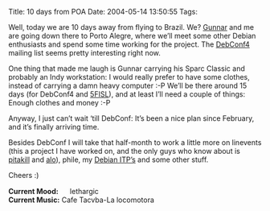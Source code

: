 Title: 10 days from POA
Date: 2004-05-14 13:50:55
Tags: 

<p>Well, today we are 10 days away from flying to Brazil. We? <a href="http://www.gwolf.cx/">Gunnar</a> and me are going down there to Porto Alegre, where we&#8217;ll meet some other Debian enthusiasts and spend some time working for the project. The <a href="http://www.debconf.org/debconf4">DebConf4</a> mailing list seems pretty interesting right now.</p>

<p>One thing that made me laugh is Gunnar carrying his Sparc Classic and probably an Indy workstation: I would really prefer to have some clothes, instead of carrying a damn heavy computer :-P We&#8217;ll be there around 15 days (for DebConf4 and <a href="http://www.softwarelivre.org/forum2004/">5FISL</a>), and at least I&#8217;ll need a couple of things: Enough clothes and money :-P</p>

<p>Anyway, I just can&#8217;t wait &#8216;till DebConf: It&#8217;s been a nice plan since February, and it&#8217;s finally arriving time.</p>

<p>Besides DebConf I will take that half-month to work a little more on linevents (this a project I have worked on, and the only guys who know about is <a href="http://www.pitakill.net/">pitakill</a> and <a href="http://www.alobbs.com/">alo</a>), phile, my <a href="http://bugs.debian.org/from:damog@damog.net">Debian ITP&#8217;s</a> and some other stuff.</p>

<p>Cheers :)</p>

<p><strong>Current Mood:</strong> <img width="15" height="15" src="http://stat.livejournal.com/img/mood/growf/smileys/blah.gif"/> lethargic<br/><strong>Current Music:</strong> Cafe Tacvba-La locomotora</p>
